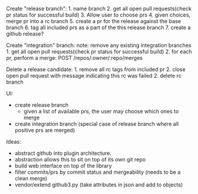 Create "release branch":
    1. name branch
    2. get all open pull requests(check pr status for successful build)
    3. Allow user to choose prs
    4. given choices, merge pr into a rc branch
    5. create a pr for the release against the base branch
    6. tag all included prs as a part of the this release branch
    7. create a github release?

Create "integration" branch:
    note: remove any existing integration branches
    1. get all open pull requests(check pr status for successful build)
    2. for each pr, perform a merge: POST /repos/:owner/:repo/merges

Delete a release candidate:
    1. remove all rc tags from included pr
    2. close open pull request with message indicating this rc was failed
    2. delete rc branch

UI:
- create release branch
    - given a list of available prs, the user may choose which ones to merge
- create integration branch (special case of release branch where all positive prs are merged)

Ideas:
- abstract github into plugin architecture. 
- abstraction allows this to sit on top of its own git repo
- build web interface on top of the library
- filter commits/prs by commit status and mergeability (needs to be a clean merge)
- vendor/extend github3.py (take attributes in json and add to objects)
